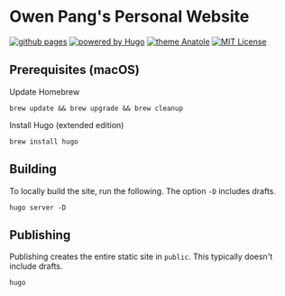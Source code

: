 # Owen Pang's Personal Website

[![github pages](https://github.com/opangz/opangz.github.io/actions/workflows/gh-pages.yml/badge.svg)](https://github.com/opangz/opangz.github.io/actions/workflows/gh-pages.yml)
[![powered by Hugo](https://img.shields.io/badge/powered%20by-Hugo-blue)](https://gohugo.io/)
[![theme Anatole](https://img.shields.io/badge/theme-Anatole-blue)](https://github.com/lxndrblz/anatole)
[![MIT License](https://img.shields.io/github/license/opangz/opangz.github.io?color=blue)](https://github.com/opangz/opangz.github.io/blob/main/LICENSE.md)

## Prerequisites (macOS)

Update Homebrew
```
brew update && brew upgrade && brew cleanup
```

Install Hugo (extended edition)
```
brew install hugo
```

## Building

To locally build the site, run the following. The option `-D` includes drafts.

```
hugo server -D
```

## Publishing

Publishing creates the entire static site in `public`. This typically doesn't include drafts.

```
hugo
```
